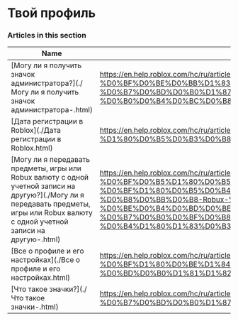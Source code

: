 # Твой профиль  
### Articles in this section
Name|URL
-|-
[Могу ли я получить значок администратора?](./Могу ли я получить значок администратора-.html) |https://en.help.roblox.com/hc/ru/articles/203312360-%D0%9C%D0%BE%D0%B3%D1%83-%D0%BB%D0%B8-%D1%8F-%D0%BF%D0%BE%D0%BB%D1%83%D1%87%D0%B8%D1%82%D1%8C-%D0%B7%D0%BD%D0%B0%D1%87%D0%BE%D0%BA-%D0%B0%D0%B4%D0%BC%D0%B8%D0%BD%D0%B8%D1%81%D1%82%D1%80%D0%B0%D1%82%D0%BE%D1%80%D0%B0-
[Дата регистрации в Roblox](./Дата регистрации в Roblox.html) |https://en.help.roblox.com/hc/ru/articles/203313060-%D0%94%D0%B0%D1%82%D0%B0-%D1%80%D0%B5%D0%B3%D0%B8%D1%81%D1%82%D1%80%D0%B0%D1%86%D0%B8%D0%B8-%D0%B2-Roblox
[Могу ли я передавать предметы, игры или Robux валюту с одной учетной записи на другую?](./Могу ли я передавать предметы, игры или Robux валюту с одной учетной записи на другую-.html) |https://en.help.roblox.com/hc/ru/articles/203313090-%D0%9C%D0%BE%D0%B3%D1%83-%D0%BB%D0%B8-%D1%8F-%D0%BF%D0%B5%D1%80%D0%B5%D0%B4%D0%B0%D0%B2%D0%B0%D1%82%D1%8C-%D0%BF%D1%80%D0%B5%D0%B4%D0%BC%D0%B5%D1%82%D1%8B-%D0%B8%D0%B3%D1%80%D1%8B-%D0%B8%D0%BB%D0%B8-Robux-%D0%B2%D0%B0%D0%BB%D1%8E%D1%82%D1%83-%D1%81-%D0%BE%D0%B4%D0%BD%D0%BE%D0%B9-%D1%83%D1%87%D0%B5%D1%82%D0%BD%D0%BE%D0%B9-%D0%B7%D0%B0%D0%BF%D0%B8%D1%81%D0%B8-%D0%BD%D0%B0-%D0%B4%D1%80%D1%83%D0%B3%D1%83%D1%8E-
[Все о профиле и его настройках](./Все о профиле и его настройках.html) |https://en.help.roblox.com/hc/ru/articles/203313660-%D0%92%D1%81%D0%B5-%D0%BE-%D0%BF%D1%80%D0%BE%D1%84%D0%B8%D0%BB%D0%B5-%D0%B8-%D0%B5%D0%B3%D0%BE-%D0%BD%D0%B0%D1%81%D1%82%D1%80%D0%BE%D0%B9%D0%BA%D0%B0%D1%85
[Что такое значки?](./Что такое значки-.html) |https://en.help.roblox.com/hc/ru/articles/203313620-%D0%A7%D1%82%D0%BE-%D1%82%D0%B0%D0%BA%D0%BE%D0%B5-%D0%B7%D0%BD%D0%B0%D1%87%D0%BA%D0%B8-